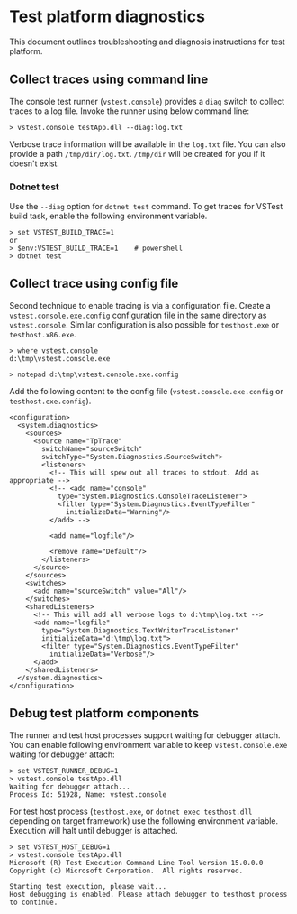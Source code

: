 # Test platform diagnostics

This document outlines troubleshooting and diagnosis instructions for test platform.

## Collect traces using command line

The console test runner (`vstest.console`) provides a `diag` switch to collect
traces to a log file. Invoke the runner using below command line:

```
> vstest.console testApp.dll --diag:log.txt
```

Verbose trace information will be available in the `log.txt` file. You can also
provide a path `/tmp/dir/log.txt`. `/tmp/dir` will be created for you if it
doesn't exist.

### Dotnet test

Use the `--diag` option for `dotnet test` command. To get traces for VSTest build task,
enable the following environment variable.

```
> set VSTEST_BUILD_TRACE=1
or
> $env:VSTEST_BUILD_TRACE=1    # powershell
> dotnet test
```

## Collect trace using config file

Second technique to enable tracing is via a configuration file. Create
a `vstest.console.exe.config` configuration file in the same directory as
`vstest.console`. Similar configuration is also possible for `testhost.exe` or `testhost.x86.exe`.

```
> where vstest.console
d:\tmp\vstest.console.exe

> notepad d:\tmp\vstest.console.exe.config
```

Add the following content to the config file (`vstest.console.exe.config` or `testhost.exe.config`).

```
<configuration>
  <system.diagnostics>
    <sources>
      <source name="TpTrace" 
        switchName="sourceSwitch" 
        switchType="System.Diagnostics.SourceSwitch">
        <listeners>
          <!-- This will spew out all traces to stdout. Add as appropriate -->
          <!-- <add name="console" 
            type="System.Diagnostics.ConsoleTraceListener">
            <filter type="System.Diagnostics.EventTypeFilter" 
              initializeData="Warning"/>
          </add> -->

          <add name="logfile"/>

          <remove name="Default"/>
        </listeners>
      </source>
    </sources>
    <switches>
      <add name="sourceSwitch" value="All"/>
    </switches>
    <sharedListeners>
      <!-- This will add all verbose logs to d:\tmp\log.txt -->
      <add name="logfile" 
        type="System.Diagnostics.TextWriterTraceListener" 
        initializeData="d:\tmp\log.txt">
        <filter type="System.Diagnostics.EventTypeFilter" 
          initializeData="Verbose"/>
      </add>
    </sharedListeners>
  </system.diagnostics>
</configuration>
```

## Debug test platform components

The runner and test host processes support waiting for debugger attach. You can
enable following environment variable to keep `vstest.console.exe` waiting for
debugger attach:

```
> set VSTEST_RUNNER_DEBUG=1
> vstest.console testApp.dll
Waiting for debugger attach...
Process Id: 51928, Name: vstest.console
```

For test host process (`testhost.exe`, or `dotnet exec testhost.dll` depending on
target framework) use the following environment variable. 
Execution will halt until debugger is attached.

```
> set VSTEST_HOST_DEBUG=1
> vstest.console testApp.dll
Microsoft (R) Test Execution Command Line Tool Version 15.0.0.0
Copyright (c) Microsoft Corporation.  All rights reserved.

Starting test execution, please wait...
Host debugging is enabled. Please attach debugger to testhost process to continue.
```
